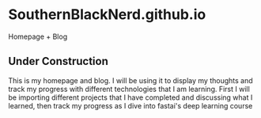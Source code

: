 # SouthernBlackNerd.github.io
Homepage + Blog

## Under Construction

This is my homepage and blog. I will be using it to display my thoughts and track my progress with different technologies that I am learning. First I will be importing different projects that I have completed and discussing what I learned, then track my progress as I dive into fastai's deep learning course